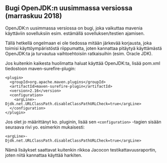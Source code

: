 ## Bugi OpenJDK:n uusimmassa versiossa (marraskuu 2018)

OpenJDK:n uusimmassa versiossa on bugi, joka vaikuttaa mavenia käyttäviin sovelluksiin esim. estämällä sovelluksen/testien ajamisen. 

Tällä hetkellä ongelmaan ei ole tiedossa mitään järkevää korjausta, joka toimisi käyttöympäristöstä riippumatta, joten kannattaa pitäytyä käyttämästä OpenJDK:ta ja turvautua vaihtoehtoisiin ratkaisuihin (esim. Oracle JDK). 

Jos kuitenkin kaikesta huolimatta haluat käyttää OpenJDK:ta, lisää pom.xml tiedostoon maven-surefire-plugin:

```
<plugin>
  <groupId>org.apache.maven.plugins</groupId>
  <artifactId>maven-surefire-plugin</artifactId>
  <version>2.16</version>
  <configuration>
    <argLine>-Djdk.net.URLClassPath.disableClassPathURLCheck=true</argLine>
  </configuration>
</plugin>
```

Jos olet jo määrittänyt ko. pluginin, lisää sen `<configuration>` -tagien sisään seuraava rivi yo. esimerkin mukaisesti:

`<argLine>-Djdk.net.URLClassPath.disableClassPathURLCheck=true</argLine>`

Nämä lisäykset saattavat kuitenkin rikkoa Jacocon testikattavuusraportin, joten niitä kannattaa käyttää harkiten.
